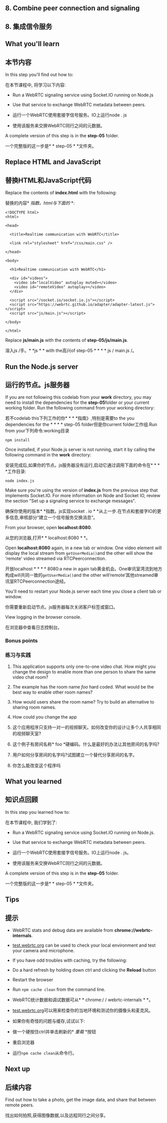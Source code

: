 ## 8. Combine peer connection and signaling

## 8. 集成信令服务

## What you'll learn

## 本节内容

In this step you'll find out how to:

在本节课程中, 将学习以下内容:

- Run a WebRTC signaling service using Socket.IO running on Node.js
- Use that service to exchange WebRTC metadata between peers.

- 运行一个WebRTC使用套接字信号服务。IO上运行node . js
- 使用该服务来交换WebRTC同行之间的元数据。

A complete version of this step is in the **step-05** folder.

一个完整版的这一步是* * step-05 * *文件夹。

## Replace HTML and JavaScript

## 替换HTML和JavaScript代码

Replace the contents of **index.html** with the following:

替换的内容* *指数。html与下面的* *:

```
<!DOCTYPE html>
<html>

<head>

  <title>Realtime communication with WebRTC</title>

  <link rel="stylesheet" href="/css/main.css" />

</head>

<body>

  <h1>Realtime communication with WebRTC</h1>

  <div id="videos">
    <video id="localVideo" autoplay muted></video>
    <video id="remoteVideo" autoplay></video>
  </div>

  <script src="/socket.io/socket.io.js"></script>
  <script src="https://webrtc.github.io/adapter/adapter-latest.js"></script>
  <script src="js/main.js"></script>
  
</body>

</html>
```



Replace **js/main.js** with the contents of **step-05/js/main.js**.

溶入js /手。* *js * * with the高兴of step-05 * * * * js / main.js /。

## Run the Node.js server

## 运行的节点。js服务器

If you are not following this codelab from your **work** directory, you may need to install the dependencies for the **step-05**folder or your current working folder. Run the following command from your working directory:

若不codelab this下列工作的你* * * *指南》,特别是需要to the you dependencies for the * * * * step-05 folder但是你current folder工作组.Run from your下列命令:working目录

```
npm install
```



Once installed, if your Node.js server is not running, start it by calling the following command in the **work** directory:

安装完成后,如果你的节点。js服务器没有运行,启动它通过调用下面的命令在* * * *工作目录:

```
node index.js
```



Make sure you're using the version of **index.js** from the previous step that implements Socket.IO. For more information on Node and Socket IO, review the section "Set up a signaling service to exchange messages".

确保你使用的版本* *指数。js实现socket . io * *从上一步.在节点和套接字IO的更多信息,审核部分“建立一个信号服务交换消息”。

From your browser, open **localhost:8080**.

从您的浏览器,打开* * localhost:8080 * *。

Open **localhost:8080** again, in a new tab or window. One video element will display the local stream from `getUserMedia()`and the other will show the 'remote' video streamed via RTCPeerconnection.

开放localhost * * * * 8080:a new in again tab黄金机会。One审讯室湾流到地方构成will共同一致的`getUserMedia()`and the other will’remote’其他streamed审讯室RTCPeerconnection途经。

You'll need to restart your Node.js server each time you close a client tab or window.

你需要重新启动节点。js服务器每次关闭客户标签或窗口。

View logging in the browser console.

在浏览器中查看日志控制台。

### **Bonus points**

### 练习与实践

1. This application supports only one-to-one video chat. How might you change the design to enable more than one person to share the same video chat room?
2. The example has the room name *foo* hard coded. What would be the best way to enable other room names?
3. How would users share the room name? Try to build an alternative to sharing room names.
4. How could you change the app

1. 这个应用程序只支持一对一的视频聊天。如何改变你的设计让多个人共享相同的视频聊天室?
2. 这个例子有房间名称* foo *硬编码。什么是最好的办法让其他房间的名字吗?
3. 用户如何分享房间的名字吗?试图建立一个替代分享房间的名字。
4. 你怎么能改变这个程序吗

## What you learned

## 知识点回顾

In this step you learned how to:

在本节课程中, 我们学到了:

- Run a WebRTC signaling service using Socket.IO running on Node.js.
- Use that service to exchange WebRTC metadata between peers.

- 运行一个WebRTC使用套接字信号服务。IO上运行node . js。
- 使用该服务来交换WebRTC同行之间的元数据。

A complete version of this step is in the **step-05** folder.

一个完整版的这一步是* * step-05 * *文件夹。

## Tips

## 提示

- WebRTC stats and debug data are available from **chrome://webrtc-internals**.
- [test.webrtc.org](https://test.webrtc.org/) can be used to check your local environment and test your camera and microphone.
- If you have odd troubles with caching, try the following:
- Do a hard refresh by holding down ctrl and clicking the **Reload** button
- Restart the browser
- Run `npm cache clean` from the command line.

- WebRTC统计数据和调试数据可从* * chrome:/ / webrtc-internals * *。
- [test.webrtc.org](https://test.webrtc.org/)可以用来检查你的当地环境和测试你的摄像头和麦克风。
- 如果你有奇怪的问题与缓存,试试以下:
- 做一个硬按住ctrl并单击刷新的* *重载* *按钮
- 重启浏览器
- 运行`npm cache clean`从命令行。

## Next up

## 后续内容

Find out how to take a photo, get the image data, and share that between remote peers.

找出如何拍照,获得图像数据,以及远程同行之间分享。

